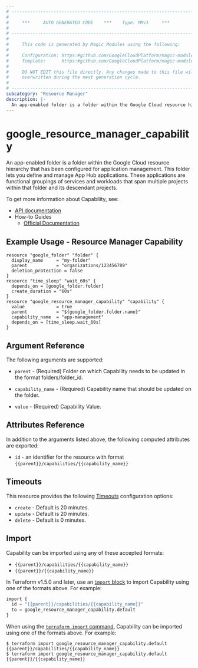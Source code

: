 ```yaml
---
# ----------------------------------------------------------------------------
#
#     ***     AUTO GENERATED CODE    ***    Type: MMv1     ***
#
# ----------------------------------------------------------------------------
#
#     This code is generated by Magic Modules using the following:
#
#     Configuration: https:#github.com/GoogleCloudPlatform/magic-modules/tree/main/mmv1/products/resourcemanager3/Capability.yaml
#     Template:      https:#github.com/GoogleCloudPlatform/magic-modules/tree/main/mmv1/templates/terraform/resource.html.markdown.tmpl
#
#     DO NOT EDIT this file directly. Any changes made to this file will be
#     overwritten during the next generation cycle.
#
# ----------------------------------------------------------------------------
subcategory: "Resource Manager"
description: |-
  An app-enabled folder is a folder within the Google Cloud resource hierarchy that has been configured for application management.
---
```


# google_resource_manager_capability

An app-enabled folder is a folder within the Google Cloud resource hierarchy that has been configured for application management. This folder lets you define and manage App Hub applications. These applications are functional groupings of services and workloads that span multiple projects within that folder and its descendant projects.


To get more information about Capability, see:

* [API documentation](https://cloud.google.com/resource-manager/reference/rest)
* How-to Guides
    * [Official Documentation](https://cloud.google.com/resource-manager/docs/manage-applications)

## Example Usage - Resource Manager Capability


```hcl
resource "google_folder" "folder" {
  display_name     = "my-folder"
  parent           = "organizations/123456789"
  deletion_protection = false
}
resource "time_sleep" "wait_60s" {
  depends_on = [google_folder.folder]
  create_duration = "60s"
}
resource "google_resource_manager_capability" "capability" {
  value            = true
  parent           = "${google_folder.folder.name}"
  capability_name  = "app-management"
  depends_on = [time_sleep.wait_60s]
}
```

## Argument Reference

The following arguments are supported:


* `parent` -
  (Required)
  Folder on which Capability needs to be updated in the format folders/folder_id.

* `capability_name` -
  (Required)
  Capability name that should be updated on the folder.

* `value` -
  (Required)
  Capability Value.




## Attributes Reference

In addition to the arguments listed above, the following computed attributes are exported:

* `id` - an identifier for the resource with format `{{parent}}/capabilities/{{capability_name}}`


## Timeouts

This resource provides the following
[Timeouts](https://developer.hashicorp.com/terraform/plugin/sdkv2/resources/retries-and-customizable-timeouts) configuration options:

- `create` - Default is 20 minutes.
- `update` - Default is 20 minutes.
- `delete` - Default is 0 minutes.

## Import


Capability can be imported using any of these accepted formats:

* `{{parent}}/capabilities/{{capability_name}}`
* `{{parent}}/{{capability_name}}`


In Terraform v1.5.0 and later, use an [`import` block](https://developer.hashicorp.com/terraform/language/import) to import Capability using one of the formats above. For example:

```tf
import {
  id = "{{parent}}/capabilities/{{capability_name}}"
  to = google_resource_manager_capability.default
}
```

When using the [`terraform import` command](https://developer.hashicorp.com/terraform/cli/commands/import), Capability can be imported using one of the formats above. For example:

```
$ terraform import google_resource_manager_capability.default {{parent}}/capabilities/{{capability_name}}
$ terraform import google_resource_manager_capability.default {{parent}}/{{capability_name}}
```

